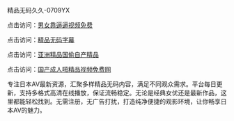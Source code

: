 精品无码久久-0709YX

点击访问：<a href="https://heiliaowzu4ur.pages.dev">男女靠逼逼视频免费</a>

点击访问：<a href="https://heiliaozj3tjd.pages.dev">精品无码字幕</a>

点击访问：<a href="https://heiliaoe8ajia.pages.dev">亚洲精品国偷自产精品</a>

点击访问：<a href="https://heiliaoxqkkct.pages.dev">国产成人啪精品视频免费网</a>

专注日本AV最新资源，汇聚多样精品无码内容，满足不同观众需求。平台每日更新，支持多格式高清在线播放，保证流畅稳定。无论是经典女优还是最新作品，这里都能轻松找到。无需注册，无广告打扰，打造纯净便捷的观影环境，让你畅享日本AV的魅力。

<span style="display:none;">[Canonical link](https://github.com/bon20250709/bon20250709 ）</span>
